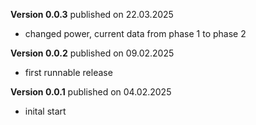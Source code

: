 **Version 0.0.3** published on 22.03.2025
- changed power, current data from phase 1 to phase 2

**Version 0.0.2** published on 09.02.2025
- first runnable release

**Version 0.0.1** published on 04.02.2025
- inital start